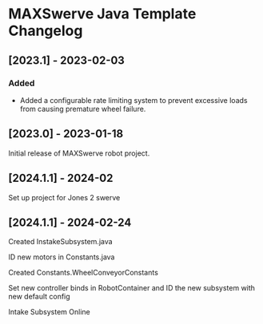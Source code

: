 # MAXSwerve Java Template Changelog

## [2023.1] - 2023-02-03

### Added

- Added a configurable rate limiting system to prevent excessive loads from causing premature wheel failure.

## [2023.0] - 2023-01-18

Initial release of MAXSwerve robot project.

## [2024.1.1] - 2024-02

Set up project for Jones 2 swerve

## [2024.1.1] - 2024-02-24

Created InstakeSubsystem.java

ID new motors in Constants.java

Created Constants.WheelConveyorConstants

Set new controller binds in RobotContainer and ID the new subsystem with new default config

Intake Subsystem Online